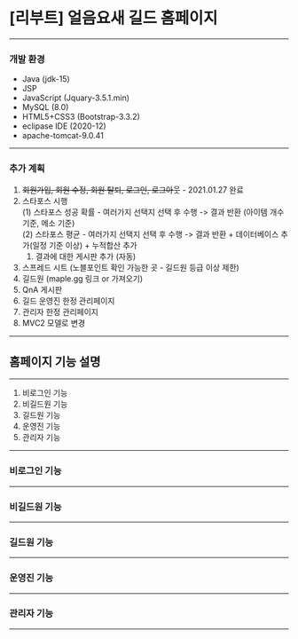 # [리부트] 얼음요새 길드 홈페이지
---
### 개발 환경  
* Java (jdk-15)
* JSP 
* JavaScript (Jquary-3.5.1.min)
* MySQL (8.0)
* HTML5+CSS3 (Bootstrap-3.3.2)
* eclipase IDE (2020-12)
* apache-tomcat-9.0.41
---
### 추가 계획
1. ~~회원가입, 회원 수정, 회원 탈퇴, 로그인, 로그아웃~~ - 2021.01.27 완료
2. 스타포스 시행  
  (1) 스타포스 성공 확률 - 여러가지 선택지 선택 후 수행 -> 결과 반환 (아이템 개수 기준, 메소 기준)  
  (2) 스타포스 평균 - 여러가지 선택지 선택 후 수행 -> 결과 반환 + 데이터베이스 추가(일정 기준 이상) + 누적합산 추가  
    1) 결과에 대한 게시판 추가 (자동)
3. 스프레드 시트 (노블포인트 확인 가능한 곳 - 길드원 등급 이상 제한)
4. 길드원 (maple.gg 링크 or 가져오기)
5. QnA 게시판
6. 길드 운영진 한정 관리페이지
7. 관리자 한정 관리페이지
8. MVC2 모델로 변경
---
## 홈페이지 기능 설명
---
1. 비로그인 기능
2. 비길드원 기능
3. 길드원 기능
4. 운영진 기능
5. 관리자 기능
---
### 비로그인 기능

---
### 비길드원 기능

---
### 길드원 기능

---
### 운영진 기능

---
### 관리자 기능

---
